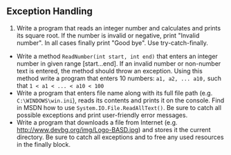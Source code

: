 ## Exception Handling

1. Write a program that reads an integer number and calculates and prints its square root. If the number is invalid or negative, print "Invalid number". In all cases finally print "Good bye". Use try-catch-finally.
* Write a method `ReadNumber(int start, int end)` that enters an integer number in given range [start...end]. If an invalid number or non-number text is entered, the method should throw an exception. Using this method write a program that enters 10 numbers: `a1, a2, ... a10,` such that `1 < a1 < ... < a10 < 100`
* Write a program that enters file name along with its full file path (e.g. `C:\WINDOWS\win.ini`), reads its contents and prints it on the console. Find in MSDN how to use `System.IO.File.ReadAllText()`. Be sure to catch all possible exceptions and print user-friendly error messages.
* Write a program that downloads a file from Internet (e.g. http://www.devbg.org/img/Logo-BASD.jpg) and stores it the current directory. Be sure to catch all exceptions and to free any used resources in the finally block.